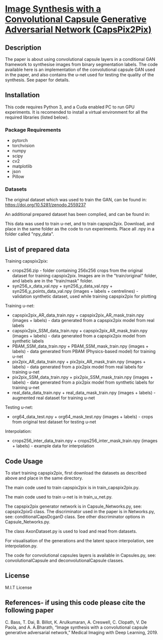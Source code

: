 # [Image Synthesis with a Convolutional Capsule Generative Adversarial Network (CapsPix2Pix)](https://openreview.net/forum?id=rJen0zC1lE)
## Description
The paper is about using convolutional capsule layers in a conditional GAN framework to synthesise images from binary segmentation labels. The code available here is an implementation of the convolutional capsule GAN used in the paper, and also contains the u-net used for testing the quality of the synthesis. See paper for details.

## Installation
This code requires Python 3, and a Cuda enabled PC to run GPU experiments. It is recomended to install a virtual environment for all the required libraries (listed below).

### Package Requirements 
* pytorch
* torchvision
* numpy
* scipy
* cv2
* matplotlib
* json
* Pillow

### Datasets
The original dataset which was used to train the GAN, can be found in:
https://doi.org/10.5281/zenodo.2559237

An additional prepared dataset has been complied, and can be found in:

This data was used to train u-net, and to train capspix2pix. Download, and place in the same folder as the code to run experiments. Place all .npy in a folder called "npy_data".

## List of prepared data

Training capspix2pix:
* crops256.zip - folder containing 256x256 crops from the original dataset for training capspix2pix. Images are in the "train/original" folder, and labels are in the "train/mask" folder.
* syn256_x_data_val.npy	+ syn256_y_data_val.npy	+ syn256_y_points_data_val.npy (images + labels + centrelines) - validation synthetic dataset, used while training capspix2pix for plotting

Training u-net:
* capspix2pix_AR_data_train.npy	+ capspix2pix_AR_mask_train.npy	(images + labels) - data generated from a capspix2pix model from real labels
* capspix2pix_SSM_data_train.npy + capspix2pix_AR_mask_train.npy	(images + labels) - data generated from a capspix2pix model from synthetic labels
* PBAM_SSM_data_train.npy	+ PBAM_SSM_mask_train.npy	(images + labels) - data generated from PBAM (Physics-based model) for training u-net
* pix2pix_AR_data_train.npy + pix2pix_AR_mask_train.npy	(images + labels) - data generated from a pix2pix model from real labels for training u-net
* pix2pix_SSM_data_train.npy + pix2pix_SSM_mask_train.npy (images + labels) - data generated from a pix2pix model from synthetic labels for training u-net
* real_data_data_train.npy + real_data_mask_train.npy	(images + labels) - augmented real dataset for training u-net

Testing u-net:
* org64_data_test.npy	+ org64_mask_test.npy	(images + labels) - crops from original test dataset for testing u-net

Interpolation:
* crops256_inter_data_train.npy	+ crops256_inter_mask_train.npy	(images + labels) - example data for interpolation


## Code Usage
To start training capspix2pix, first download the datasets as described above and place in the same directory. 

The main code used to train capspix2pix is in train_capspix2pix.py.

The main code used to train u-net is in train_u_net.py.

The capspix2pix generator network is in Capsule_Networks.py, see: capspix2pixG class. The discriminator used in the paper is in Networks.py, see: conditionalCapsDcganD class. See other discriminator options in Capsule_Networks.py.

The class AxonDataset.py is used to load and read from datasets.

For visualisation of the generations and the latent space interpolation, see interpolation.py.

The code for convolutional capsules layers is available in Capsules.py, see: convolutionalCapsule and deconvolutionalCapsule classes.


## License
M.I.T License

## References- if using this code please cite the following paper 
C. Bass, T. Dai, B. Billot, K. Arulkumaran, A. Creswell, C. Clopath, V. De Paola, and A. A.Bharath, “Image synthesis with a convolutional capsule generative adversarial network,” Medical Imaging with Deep Learning, 2019.


